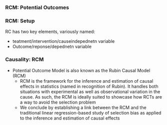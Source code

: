 ### RCM: Potential Outcomes


### RCM: Setup
RC has two key elements, variously named:
- teatment/intervention/causeindepednetn variable
- Outcome/reponse/depednetn variable


### Causality: RCM
- Potential Outcome Model is also known as the Rubin Causal Model (RCM)
    - RCM is the framework for the inference and estimation of causal effects in statistics (named in recognition of Rubin). It handles both situations with experimental as well as observational variation in the cause. As such, the RCM is ideally suited to showcase how RCTs are a way to avoid the selection problem
    - We conclude by establishing a link between the RCM and the traditional linear regression-based study of selection bias as applied to the inference and estimation of causal effects